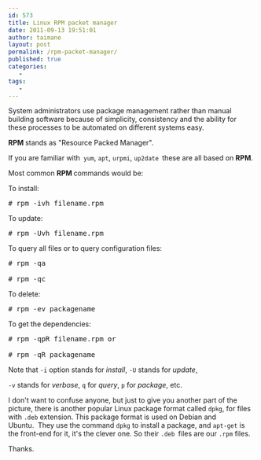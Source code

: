 ```yaml
---
id: 573
title: Linux RPM packet manager
date: 2011-09-13 19:51:01
author: taimane
layout: post
permalink: /rpm-packet-manager/
published: true
categories:
   -
tags:
   -
---
```

System administrators use package management rather than manual building software because of simplicity, consistency and the ability for these processes to be automated on different systems easy.

<strong>RPM </strong>stands as "Resource Packed Manager".
If you are familiar with<code> yum</code>, <code>apt</code>, <code>urpmi</code>, <code>up2date </code>these are all based on <strong>RPM</strong>.

Most common <strong>RPM </strong>commands would be:
To install:
<pre># rpm -ivh filename.rpm</pre>
To update:
<pre># rpm -Uvh filename.rpm</pre>
To query all files or to query configuration files:
<pre># rpm -qa
# rpm -qc</pre>
To delete:
<pre># rpm -ev packagename</pre>
To get the dependencies:
<pre># rpm -qpR filename.rpm or
# rpm -qR packagename</pre>
Note that <code>-i</code> option stands for <em>install</em>, <code>-U</code> stands for <em>update</em>,
<code>-v</code> stands for <em>verbose</em>, <code>q</code> for <em>query</em>, <code>p</code> for <em>package</em>, etc.

I don't want to confuse anyone, but just to give you another part of the picture, there is another popular Linux package format called <code>dpkg</code>, for files with <code>.deb</code> extension. This package format is used on Debian and Ubuntu.  They use the command <code>dpkg</code> to install a package, and <code>apt-get</code> is the front-end for it, it's the clever one. So their <code>.deb </code>files are our <code>.rpm</code> files.

Thanks.  

